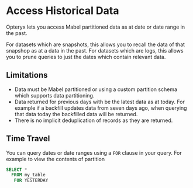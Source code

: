 # Access Historical Data

Opteryx lets you access Mabel partitioned data as at date or date range in the past.

For datasets which are snapshots, this allows you to recall the data of that snapshop as at a data in the past. For datasets which are logs, this allows you to prune queries to just the dates which contain relevant data.

## Limitations

- Data must be Mabel partitioned or using a custom partition schema which supports data partitioning.
- Data returned for previous days with be the latest data as at today. For example if a backfill updates data from seven days ago, when querying that data today the backfilled data will be returned.
- There is no implicit deduplication of records as they are returned.

## Time Travel

You can query dates or date ranges using a `FOR` clause in your query. For example to view the contents of partition

~~~sql
SELECT *
  FROM my_table
   FOR YESTERDAY
~~~